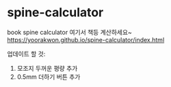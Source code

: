 # spine-calculator
book spine calculator
여기서 책등 계산하세요~
https://yoorakwon.github.io/spine-calculator/index.html

업데이트 할 것:
1. 모조지 두꺼운 평량 추가
2. 0.5mm 더하기 버튼 추가
